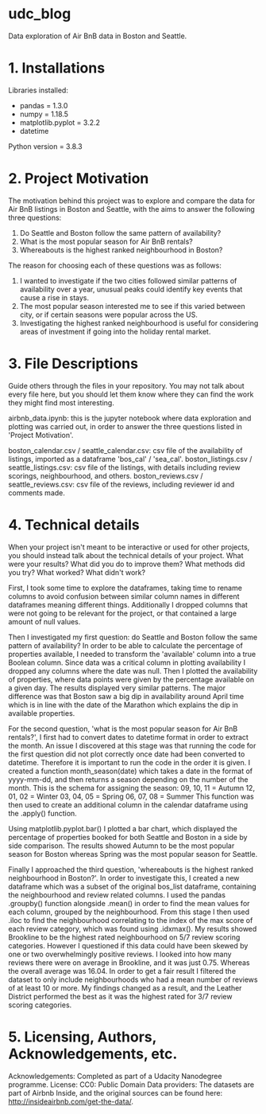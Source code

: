 # udc_blog
Data exploration of Air BnB data in Boston and Seattle. 

# 1. Installations

Libraries installed:
- pandas = 1.3.0
- numpy = 1.18.5
- matplotlib.pyplot = 3.2.2
- datetime 

Python version = 3.8.3

# 2. Project Motivation

The motivation behind this project was to explore and compare the data for Air BnB listings in Boston and Seattle, with the aims to answer the following three questions:
1. Do Seattle and Boston follow the same pattern of availability? 
2. What is the most popular season for Air BnB rentals?
3. Whereabouts is the highest ranked neighbourhood in Boston?

The reason for choosing each of these questions was as follows:
1. I wanted to investigate if the two cities followed similar patterns of availability over a year, unusual peaks could identify key events that cause a rise in stays. 
2. The most popular season interested me to see if this varied between city, or if certain seasons were popular across the US. 
3. Investigating the highest ranked neighbourhood is useful for considering areas of investment if going into the holiday rental market. 


# 3. File Descriptions
Guide others through the files in your repository. You may not talk about every file here, but you should let them know where they can find the work they might find most interesting.

airbnb_data.ipynb: this is the jupyter notebook where data exploration and plotting was carried out, in order to answer the three questions listed in 'Project Motivation'.

boston_calendar.csv / seattle_calendar.csv: csv file of the availability of listings, imported as a dataframe 'bos_cal' / 'sea_cal'.
boston_listings.csv / seattle_listings.csv: csv file of the listings, with details including review scorings, neighbourhood, and others. 
boston_reviews.csv / seattle_reviews.csv: csv file of the reviews, including reviewer id and comments made.


# 4. Technical details
When your project isn't meant to be interactive or used for other projects, you should instead talk about the technical details of your project. What were your results? What did you do to improve them? What methods did you try? What worked? What didn't work?

First, I took some time to explore the dataframes, taking time to rename columns to avoid confusion between similar column names in different dataframes meaning different things. Additionally I dropped columns that were not going to be relevant for the project, or that contained a large amount of null values.

Then I investigated my first question: do Seattle and Boston follow the same pattern of availability? 
In order to be able to calculate the percentage of properties available, I needed to transform the 'available' column into a true Boolean column. Since data was a critical column in plotting availability I dropped any columns where the date was null. Then I plotted the availability of properties, where data points were given by the percentage available on a given day. 
The results displayed very similar patterns. The major difference was that Boston saw a big dip in availability around April time which is in line with the date of the Marathon which explains the dip in available properties.  

For the second question, 'what is the most popular season for Air BnB rentals?', I first had to convert dates to datetime format in order to extract the month. An issue I discovered at this stage was that running the code for the first question did not plot correctly once date had been converted to datetime. Therefore it is important to run the code in the order it is given. 
I created a function month_season(date) which takes a date in the format of yyyy-mm-dd, and then returns a season depending on the number of the month. This is the schema for assigning the season: 
09, 10, 11 = Autumn
12, 01, 02 = Winter
03, 04, 05 = Spring
06, 07, 08 = Summer
This function was then used to create an additional column in the calendar dataframe using the .apply() function. 

Using matplotlib.pyplot.bar() I plotted a bar chart, which displayed the percentage of properties booked for both Seattle and Boston in a side by side comparison. The results showed Autumn to be the most popular season for Boston whereas Spring was the most popular season for Seattle. 

Finally I approached the third question, 'whereabouts is the highest ranked neighbourhood in Boston?'.
In order to investigate this, I created a new dataframe which was a subset of the original bos_list dataframe, containing the neighbourhood and review related columns. I used the pandas .groupby() function alongside .mean() in order to find the mean values for each column, grouped by the neighbourhood. 
From this stage I then used .iloc to find the neighbourhood correlating to the index of the max score of each review category, which was found using .idxmax(). 
My results showed Brookline to be the highest rated neighbourhood on 5/7 review scoring categories. However I questioned if this data could have been skewed by one or two overwhelmingly positive reviews. 
I looked into how many reviews there were on average in Brookline, and it was just 0.75. Whereas the overall average was 16.04. 
In order to get a fair result I filtered the dataset to only include neighbourhoods who had a mean number of reviews of at least 10 or more.
My findings changed as a result, and the Leather District performed the best as it was the highest rated for 3/7 review scoring categories. 

# 5. Licensing, Authors, Acknowledgements, etc.
Acknowledgements: Completed as part of a Udacity Nanodegree programme.
License: CC0: Public Domain
Data providers: The datasets are part of Airbnb Inside, and the original sources can be found here: http://insideairbnb.com/get-the-data/.

